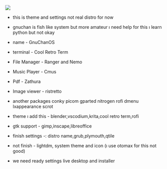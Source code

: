 ![](https://gitlab.com/archkubi/gnuchanos/-/raw/main/wallpaper.png)

- this is theme and settings not real distro for now
- gnuchan is fish like system but more amateur ı need help for this ı learn python but not okay


- name - GnuChanOS
- terminal - Cool Retro Term
- File Manager - Ranger and Nemo
- Music Player - Cmus
- Pdf -  Zathura
- Image viewer - ristretto

- another packages conky picom gparted nitrogen rofi dmenu lxappearance scrot

- theme ı add this - blender,vscodium,krita,cool retro term,rofi
- gtk support - gimp,inscape,libreoffice

- finish settings -: distro name,grub,plymouth,qtile
- not finish - lightdm, system theme and icon (ı use otomax for this not good)

- we need ready settings live desktop and installer
